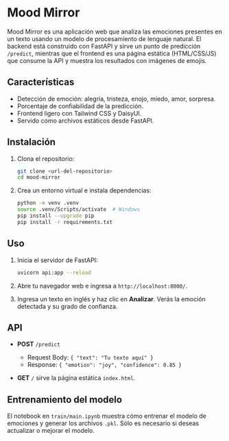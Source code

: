 # Mood Mirror

Mood Mirror es una aplicación web que analiza las emociones presentes en un texto usando un modelo de procesamiento de lenguaje natural. El backend está construido con FastAPI y sirve un punto de predicción `/predict`, mientras que el frontend es una página estática (HTML/CSS/JS) que consume la API y muestra los resultados con imágenes de emojis.

## Características

- Detección de emoción: alegría, tristeza, enojo, miedo, amor, sorpresa.
- Porcentaje de confiabilidad de la predicción.
- Frontend ligero con Tailwind CSS y DaisyUI.
- Servido como archivos estáticos desde FastAPI.

## Instalación

1. Clona el repositorio:

   ```bash
   git clone <url-del-repositorio>
   cd mood-mirror
   ```

2. Crea un entorno virtual e instala dependencias:
   ```bash
   python -m venv .venv
   source .venv/Scripts/activate  # Windows
   pip install --upgrade pip
   pip install -r requirements.txt
   ```

## Uso

1. Inicia el servidor de FastAPI:

   ```bash
   uvicorn api:app --reload
   ```

2. Abre tu navegador web e ingresa a `http://localhost:8000/`.

3. Ingresa un texto en inglés y haz clic en **Analizar**. Verás la emoción detectada y su grado de confianza.

## API

- **POST** `/predict`

  - Request Body: `{ "text": "Tu texto aquí" }`
  - Response: `{ "emotion": "joy", "confidence": 0.85 }`

- **GET** `/` sirve la página estática `index.html`.

## Entrenamiento del modelo

El notebook en `train/main.ipynb` muestra cómo entrenar el modelo de emociones y generar los archivos `.pkl`. Sólo es necesario si deseas actualizar o mejorar el modelo.
